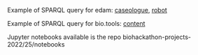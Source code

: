 Example of SPARQL query for edam: [caseologue](https://github.com/edamontology/caseologue/tree/main/caseologue/queries), [robot](https://github.com/edamontology/caseologue/tree/main/robot)

Example of SPARQL query for bio.tools: [content](https://github.com/bio-tools/content/blob/master/doc/bioschemas.md)

Jupyter notebooks available is the repo biohackathon-projects-2022/25/notebooks

